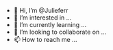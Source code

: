 - 👋 Hi, I’m @Julieferr
- 👀 I’m interested in ...
- 🌱 I’m currently learning ...
- 💞️ I’m looking to collaborate on ...
- 📫 How to reach me ...

<!---
Julieferr/Julieferr is a ✨ special ✨ repository because its `README.md` (this file) appears on your GitHub profile.
You can click the Preview link to take a look at your changes.
--->
